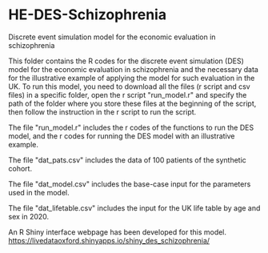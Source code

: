 
# HE-DES-Schizophrenia

Discrete event simulation model for the economic evaluation in
schizophrenia

This folder contains the R codes for the discrete event simulation (DES)
model for the economic evaluation in schizophrenia and the necessary
data for the illustrative example of applying the model for such
evaluation in the UK. To run this model, you need to download all the
files (r script and csv files) in a specific folder, open the r script
"run_model.r" and specify the path of the folder where you store these
files at the beginning of the script, then follow the instruction in the
r script to run the script.

The file "run_model.r" includes the r codes of the functions to run the
DES model, and the r codes for running the DES model with an
illustrative example.

The file "dat_pats.csv" includes the data of 100 patients of the
synthetic cohort.

The file "dat_model.csv" includes the base-case input for the parameters
used in the model.

The file "dat_lifetable.csv" includes the input for the UK life table by
age and sex in 2020.

An R Shiny interface webpage has been developed for this model.
<https://livedataoxford.shinyapps.io/shiny_des_schizophrenia/>
